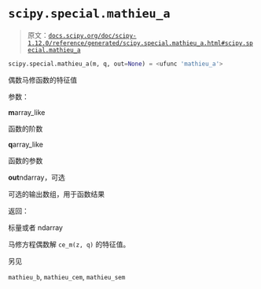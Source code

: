 # `scipy.special.mathieu_a`

> 原文：[`docs.scipy.org/doc/scipy-1.12.0/reference/generated/scipy.special.mathieu_a.html#scipy.special.mathieu_a`](https://docs.scipy.org/doc/scipy-1.12.0/reference/generated/scipy.special.mathieu_a.html#scipy.special.mathieu_a)

```py
scipy.special.mathieu_a(m, q, out=None) = <ufunc 'mathieu_a'>
```

偶数马修函数的特征值

参数：

**m**array_like

函数的阶数

**q**array_like

函数的参数

**out**ndarray，可选

可选的输出数组，用于函数结果

返回：

标量或者 ndarray

马修方程偶数解 `ce_m(z, q)` 的特征值。

另见

`mathieu_b`, `mathieu_cem`, `mathieu_sem`
